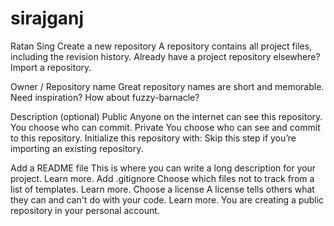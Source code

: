 # sirajganj
Ratan Sing
Create a new repository
A repository contains all project files, including the revision history. Already have a project repository elsewhere? Import a repository.

Owner
/
Repository name
Great repository names are short and memorable. Need inspiration? How about fuzzy-barnacle?

Description (optional)
Public
Anyone on the internet can see this repository. You choose who can commit.
Private
You choose who can see and commit to this repository.
Initialize this repository with:
Skip this step if you’re importing an existing repository.

Add a README file
This is where you can write a long description for your project. Learn more.
Add .gitignore
Choose which files not to track from a list of templates. Learn more.
Choose a license
A license tells others what they can and can't do with your code. Learn more.
You are creating a public repository in your personal account.
